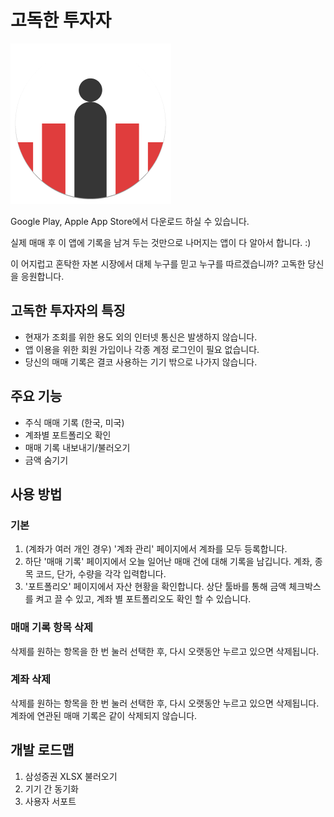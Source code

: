# 고독한 투자자

![](assets/readme-icon.png)

Google Play, Apple App Store에서 다운로드 하실 수 있습니다.

실제 매매 후 이 앱에 기록을 남겨 두는 것만으로 나머지는 앱이 다 알아서 합니다. :)

이 어지럽고 혼탁한 자본 시장에서 대체 누구를 믿고 누구를 따르겠습니까?
고독한 당신을 응원합니다.

## 고독한 투자자의 특징
- 현재가 조회를 위한 용도 외의 인터넷 통신은 발생하지 않습니다.
- 앱 이용을 위한 회원 가입이나 각종 계정 로그인이 필요 없습니다.
- 당신의 매매 기록은 결코 사용하는 기기 밖으로 나가지 않습니다.

## 주요 기능
- 주식 매매 기록 (한국, 미국)
- 계좌별 포트폴리오 확인
- 매매 기록 내보내기/불러오기
- 금액 숨기기

## 사용 방법

### 기본
1. (계좌가 여러 개인 경우) '계좌 관리' 페이지에서 계좌를 모두 등록합니다.
2. 하단 '매매 기록' 페이지에서 오늘 일어난 매매 건에 대해 기록을 남깁니다. 계좌, 종목 코드, 단가, 수량을 각각 입력합니다.
3. '포트폴리오' 페이지에서 자산 현황을 확인합니다. 상단 툴바를 통해 금액 체크박스를 켜고 끌 수 있고, 계좌 별 포트폴리오도 확인 할 수 있습니다.

### 매매 기록 항목 삭제
삭제를 원하는 항목을 한 번 눌러 선택한 후, 다시 오랫동안 누르고 있으면 삭제됩니다.

### 계좌 삭제
삭제를 원하는 항목을 한 번 눌러 선택한 후, 다시 오랫동안 누르고 있으면 삭제됩니다.
계좌에 연관된 매매 기록은 같이 삭제되지 않습니다.

## 개발 로드맵
1. 삼성증권 XLSX 불러오기
2. 기기 간 동기화
3. 사용자 서포트